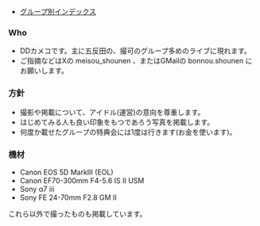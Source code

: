 - [グループ別インデックス](index.md)

### Who

- DDカメコです。主に五反田の、撮可のグループ多めのライブに現れます。
- ご指摘などはXの meisou\_shounen 、またはGMailの bonnou.shounen にお願いします。

### 方針

- 撮影や掲載について、アイドル(運営)の意向を尊重します。
- はじめてみる人も良い印象をもつであろう写真を掲載します。
- 何度か載せたグループの特典会には1度は行きます(お金を使います)。

### 機材

- Canon EOS 5D MarkIII (EOL)
- Canon EF70-300mm F4-5.6 IS II USM
- Sony α7 iii
- Sony FE 24-70mm F2.8 GM II

これら以外で撮ったものも掲載しています。
